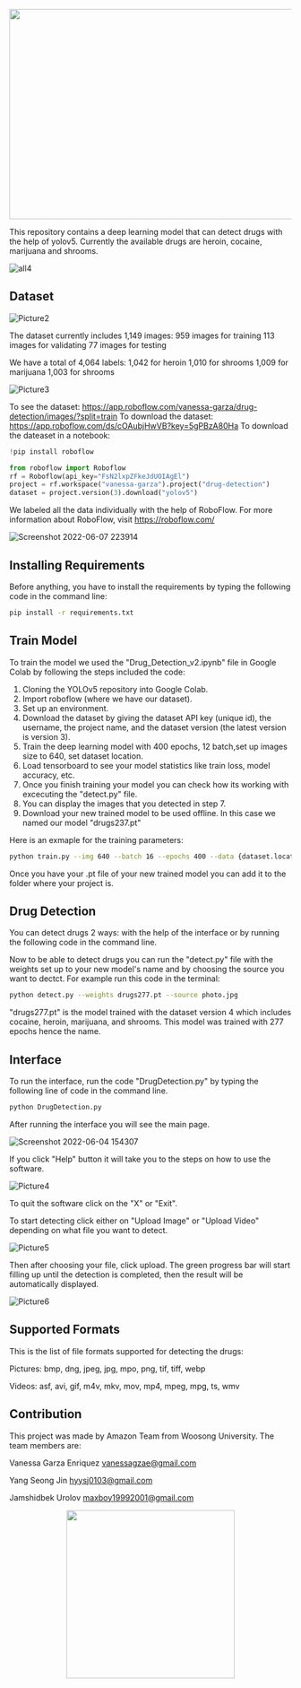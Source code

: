 <p align="center"> <img src="https://user-images.githubusercontent.com/105408877/172390195-f1e83ed3-a905-4bf9-8205-abd5730f077a.png" width="600" height="375"> </p>

This repository contains a deep learning model that can detect drugs with the help of yolov5. Currently the available drugs are heroin, cocaine, marijuana and shrooms.

![all4](https://user-images.githubusercontent.com/105408877/172393929-b852ac2d-e8ab-4c13-9a7a-8f08facae1b2.jpg)



## Dataset

![Picture2](https://user-images.githubusercontent.com/105408877/172394271-d4237401-26ee-4708-834c-d1808fd2850a.png)


The dataset currently includes 1,149 images:
959 images for training
113 images for validating
77 images for testing

We have a total of 4,064 labels:
1,042 for heroin
1,010 for shrooms
1,009 for marijuana
1,003 for shrooms

![Picture3](https://user-images.githubusercontent.com/105408877/172396142-57308da2-fcc6-45fe-9bd7-20bb1f0a7b45.png)


To see the dataset: https://app.roboflow.com/vanessa-garza/drug-detection/images/?split=train
To download the dataset: https://app.roboflow.com/ds/cOAubjHwVB?key=5gPBzA80Ha
To download the dateaset in a notebook:
```python
!pip install roboflow

from roboflow import Roboflow
rf = Roboflow(api_key="FsN2lxpZFkeJdUOIAgEl")
project = rf.workspace("vanessa-garza").project("drug-detection")
dataset = project.version(3).download("yolov5")
```

We labeled all the data individually with the help of RoboFlow.
For more information about RoboFlow, visit https://roboflow.com/

![Screenshot 2022-06-07 223914](https://user-images.githubusercontent.com/105408877/172394764-d3c5afe3-e28d-4c3e-9da7-02781d91757e.png)

## Installing Requirements

Before anything, you have to install the requirements by typing the following code in the command line:
```bash
pip install -r requirements.txt
```

## Train Model

To train the model we used the "Drug_Detection_v2.ipynb" file in Google Colab by following the steps included the code: 
1. Cloning the YOLOv5 repository into Google Colab.
2. Import roboflow (where we have our dataset).
3. Set up an environment.
4. Download the dataset by giving the dataset API key (unique id), the username, the project name, and the dataset version (the latest version is version 3).
5. Train the deep learning model with 400 epochs, 12 batch,set up images size to 640, set dataset location.
6. Load tensorboard to see your model statistics like train loss, model accuracy, etc.
7. Once you finish training your model you can check how its working with excecuting the "detect.py" file.
8. You can display the images that you detected in step 7.
9. Download your new trained model to be used offline. In this case we named our model "drugs237.pt"

Here is an exmaple for the training parameters:
```bash
python train.py --img 640 --batch 16 --epochs 400 --data {dataset.location}/data.yaml --weights yolov5x.pt --cache
```

Once you have your .pt file of your new trained model you can add it to the folder where your project is.


## Drug Detection

You can detect drugs 2 ways: with the help of the interface or by running the following code in the command line.

Now to be able to detect drugs you can run the "detect.py" file with the weights set up to your new model's name and by choosing the source you want to dectct. For example run this code in the terminal:
```bash
python detect.py --weights drugs277.pt --source photo.jpg
```
"drugs277.pt" is the model trained with the dataset version 4 which includes cocaine, heroin, marijuana, and shrooms. This model was trained with 277 epochs hence the name.

## Interface

To run the interface, run the code "DrugDetection.py" by typing the following line of code in the command line.

```bash
python DrugDetection.py
```
After running the interface you will see the main page.

![Screenshot 2022-06-04 154307](https://user-images.githubusercontent.com/105408877/172398042-c4b3149f-2934-4b04-9b0b-a612eb8437a6.png)

If you click "Help" button it will take you to the steps on how to use the software.

![Picture4](https://user-images.githubusercontent.com/105408877/172398442-7132479b-bf43-45e6-8a61-bd097ccdecd2.png)

To quit the software click on the "X" or "Exit".

To start detecting click either on "Upload Image" or "Upload Video" depending on what file you want to detect.

![Picture5](https://user-images.githubusercontent.com/105408877/172398981-ab5be55d-dc26-43cd-bb35-878a1bad25a2.png)

Then after choosing your file, click upload. The green progress bar will start filling up until the detection is completed, then the result will be automatically displayed.

![Picture6](https://user-images.githubusercontent.com/105408877/172399319-9b71700d-3b60-4da7-83bc-92bc45978043.png)

## Supported Formats
This is the list of file formats supported for detecting the drugs:

Pictures:
bmp, dng, jpeg, jpg, mpo, png, tif, tiff, webp

Videos:
asf, avi, gif, m4v, mkv, mov, mp4, mpeg, mpg, ts, wmv


## Contribution
This project was made by Amazon Team from Woosong University. The team members are:

Vanessa Garza Enriquez
vanessagzae@gmail.com

Yang Seong Jin
hyysj0103@gmail.com

Jamshidbek Urolov
maxboy19992001@gmail.com

<p align="center"> <img src="https://user-images.githubusercontent.com/105408877/168080675-bf8fd5cd-fe1d-4418-a50f-6d6a870dadee.png" width="300" height="300"> </p>
